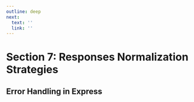 ```yaml
---
outline: deep
next:
  text: ''
  link: ''
---
```


# Section 7: Responses Normalization Strategies

## Error Handling in Express
